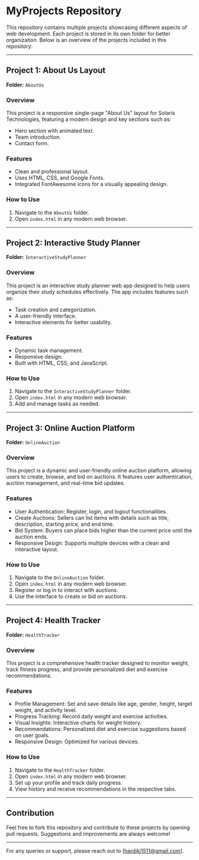 # MyProjects Repository

This repository contains multiple projects showcasing different aspects of web development. Each project is stored in its own folder for better organization. Below is an overview of the projects included in this repository:

---

## Project 1: About Us Layout
**Folder:** `AboutUs`

### Overview
This project is a responsive single-page "About Us" layout for Solaris Technologies, featuring a modern design and key sections such as:
- Hero section with animated text.
- Team introduction.
- Contact form.

### Features
- Clean and professional layout.
- Uses HTML, CSS, and Google Fonts.
- Integrated FontAwesome icons for a visually appealing design.

### How to Use
1. Navigate to the `AboutUs` folder.
2. Open `index.html` in any modern web browser.

---

## Project 2: Interactive Study Planner
**Folder:** `InteractiveStudyPlanner`

### Overview
This project is an interactive study planner web app designed to help users organize their study schedules effectively. The app includes features such as:
- Task creation and categorization.
- A user-friendly interface.
- Interactive elements for better usability.

### Features
- Dynamic task management.
- Responsive design.
- Built with HTML, CSS, and JavaScript.

### How to Use
1. Navigate to the `InteractiveStudyPlanner` folder.
2. Open `index.html` in any modern web browser.
3. Add and manage tasks as needed.

---

## Project 3: Online Auction Platform
**Folder:** `OnlineAuction`

### Overview
This project is a dynamic and user-friendly online auction platform, allowing users to create, browse, and bid on auctions. It features user authentication, auction management, and real-time bid updates.

### Features
- User Authentication: Register, login, and logout functionalities.
- Create Auctions: Sellers can list items with details such as title, description, starting price, and end time.
- Bid System: Buyers can place bids higher than the current price until the auction ends.
- Responsive Design: Supports multiple devices with a clean and interactive layout.

### How to Use
1. Navigate to the `OnlineAuction` folder.
2. Open `index.html` in any modern web browser.
3. Register or log in to interact with auctions.
4. Use the interface to create or bid on auctions.

---

## Project 4: Health Tracker
**Folder:** `HealthTracker`

### Overview
This project is a comprehensive health tracker designed to monitor weight, track fitness progress, and provide personalized diet and exercise recommendations.

### Features
- Profile Management: Set and save details like age, gender, height, target weight, and activity level.
- Progress Tracking: Record daily weight and exercise activities.
- Visual Insights: Interactive charts for weight history.
- Recommendations: Personalized diet and exercise suggestions based on user goals.
- Responsive Design: Optimized for various devices.

### How to Use
1. Navigate to the `HealthTracker` folder.
2. Open `index.html` in any modern web browser.
3. Set up your profile and track daily progress.
4. View history and receive recommendations in the respective tabs.

---

## Contribution
Feel free to fork this repository and contribute to these projects by opening pull requests. Suggestions and improvements are always welcome!

---

For any queries or support, please reach out to [hardikj1511@gmail.com].

